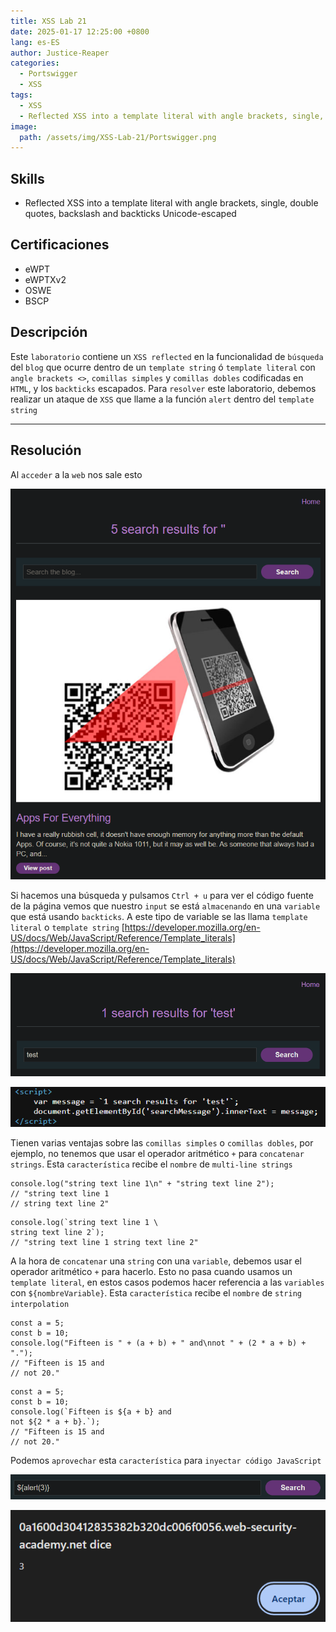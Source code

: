 ```yaml
---
title: XSS Lab 21
date: 2025-01-17 12:25:00 +0800
lang: es-ES
author: Justice-Reaper
categories:
  - Portswigger
  - XSS
tags:
  - XSS
  - Reflected XSS into a template literal with angle brackets, single, double quotes, backslash and backticks Unicode-escaped
image:
  path: /assets/img/XSS-Lab-21/Portswigger.png
---
```


## Skills

- Reflected XSS into a template literal with angle brackets, single, double quotes, backslash and backticks Unicode-escaped

## Certificaciones

- eWPT
- eWPTXv2
- OSWE
- BSCP
  
## Descripción

Este `laboratorio` contiene un `XSS reflected` en la funcionalidad de `búsqueda` del `blog` que ocurre dentro de un `template string` ó `template literal` con `angle brackets <>`, `comillas simples` y `comillas dobles` codificadas en `HTML`, y los `backticks` escapados. Para `resolver` este laboratorio, debemos realizar un ataque de `XSS` que llame a la función `alert` dentro del `template string`

---
## Resolución

Al `acceder` a la `web` nos sale esto

![](/assets/img/XSS-Lab-21/image_1.png)

Si hacemos una búsqueda y pulsamos `Ctrl + u` para ver el código fuente de la página vemos que nuestro `input` se está `almacenando` en una `variable` que está usando `backticks`. A este tipo de variable se las llama `template literal` o `template string` [https://developer.mozilla.org/en-US/docs/Web/JavaScript/Reference/Template_literals](https://developer.mozilla.org/en-US/docs/Web/JavaScript/Reference/Template_literals)

![](/assets/img/XSS-Lab-21/image_2.png)

![](/assets/img/XSS-Lab-21/image_3.png)

Tienen varias ventajas sobre las `comillas simples` o `comillas dobles`, por ejemplo, no tenemos que usar el operador aritmético `+` para `concatenar strings`. Esta `característica` recibe el `nombre` de `multi-line strings`

```
console.log("string text line 1\n" + "string text line 2");
// "string text line 1
// string text line 2"
```

```
console.log(`string text line 1 \
string text line 2`);
// "string text line 1 string text line 2"
```

A la hora de `concatenar` una `string` con una `variable`, debemos usar el operador aritmético `+` para hacerlo. Esto no pasa cuando usamos un `template literal`, en estos casos podemos hacer referencia a las `variables` con `${nombreVariable}`. Esta `característica` recibe el `nombre` de `string interpolation`

```
const a = 5;
const b = 10;
console.log("Fifteen is " + (a + b) + " and\nnot " + (2 * a + b) + ".");
// "Fifteen is 15 and
// not 20."
```

```
const a = 5;
const b = 10;
console.log(`Fifteen is ${a + b} and
not ${2 * a + b}.`);
// "Fifteen is 15 and
// not 20."
```

Podemos `aprovechar` esta `característica` para `inyectar código JavaScript`

![](/assets/img/XSS-Lab-21/image_4.png)

![](/assets/img/XSS-Lab-21/image_5.png)
